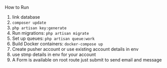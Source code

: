 How to Run
1. link database
2. `composer update`
3. `php artisan key:generate`
4. Run migrations: `php artisan migrate`
5. Set up queues: `php artisan queue:work`
6. Build Docker containers: `docker-compose up`
7. Create pusher account or use existing account details in env
8. use stmp details in env for your account
9. A Form is available on root route just submit to send email and message
